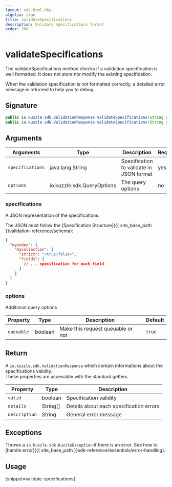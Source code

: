 ```yaml
---
layout: sdk.html.hbs
algolia: true
title: validateSpecifications
description: Validate specifications format
order: 200
---
```


# validateSpecifications

The validateSpecifications method checks if a validation specification is well formatted. It does not store nor modify the existing specification.  

When the validation specification is not formatted correctly, a detailed error message is returned to help you to debug.

## Signature

```java
public io.kuzzle.sdk.ValidationResponse validateSpecifications(String specifications) throws io.kuzzle.sdk.BadRequestException, io.kuzzle.sdk.ForbiddenException, io.kuzzle.sdk.GatewayTimeoutException, io.kuzzle.sdk.InternalException, io.kuzzle.sdk.ServiceUnavailableException;
public io.kuzzle.sdk.ValidationResponse validateSpecifications(String specifications, io.kuzzle.sdk.QueryOptions options) throws io.kuzzle.sdk.BadRequestException, io.kuzzle.sdk.ForbiddenException, io.kuzzle.sdk.GatewayTimeoutException, io.kuzzle.sdk.InternalException, io.kuzzle.sdk.ServiceUnavailableException;
```

## Arguments

| Arguments    | Type    | Description | Required
|--------------|---------|-------------|----------
| `specifications` | java.lang.String | Specification to validate in JSON format | yes  |
| `options` | io.kuzzle.sdk.QueryOptions | The query options | no       |

### **specifications**

A JSON representation of the specifications.  

The JSON must follow the [Specification Structure]({{ site_base_path }}validation-reference/schema):

```json
{
  "myindex": {
    "mycollection": {
      "strict": "<true|false>",
      "fields": {
        // ... specification for each field
      }
    }
  }
}
```

### **options**

Additional query options

| Property   | Type    | Description                       | Default |
| ---------- | ------- | --------------------------------- | ------- |
| `queuable` | boolean | Make this request queuable or not | `true`  |

## Return

A `io.kuzzle.sdk.ValidationResponse` which contain informations about the specifications validity.  
These properties are accessible with the standard getters.

| Property   | Type    | Description        |
| ---------- | ------- | --------------------- |
| `valid` | boolean | Specification validity |
| `details` | String[] | Details about each specification errors |
| `description` | String | General error message |

## Exceptions

Throws a `io.kuzzle.sdk.KuzzleException` if there is an error. See how to [handle error]({{ site_base_path }}sdk-reference/essentials/error-handling).

## Usage

[snippet=validate-specifications]
